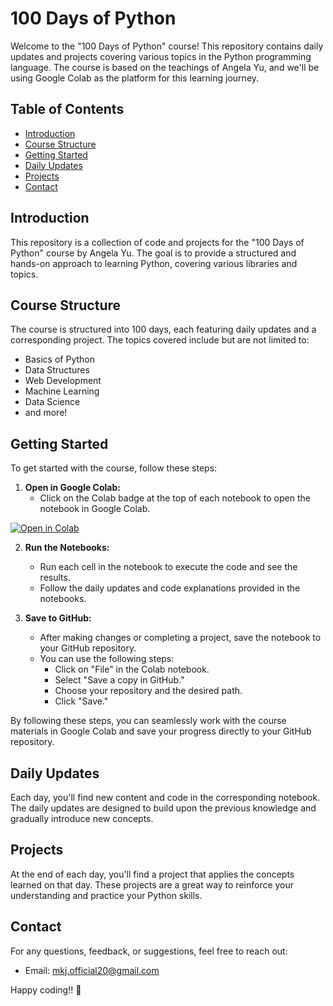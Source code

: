 # 100 Days of Python

Welcome to the "100 Days of Python" course! This repository contains daily updates and projects covering various topics in the Python programming language. The course is based on the teachings of Angela Yu, and we'll be using Google Colab as the platform for this learning journey.

## Table of Contents

- [Introduction](#introduction)
- [Course Structure](#course-structure)
- [Getting Started](#getting-started)
- [Daily Updates](#daily-updates)
- [Projects](#projects)
- [Contact](#contact)

## Introduction

This repository is a collection of code and projects for the "100 Days of Python" course by Angela Yu. The goal is to provide a structured and hands-on approach to learning Python, covering various libraries and topics.

## Course Structure

The course is structured into 100 days, each featuring daily updates and a corresponding project. The topics covered include but are not limited to:
- Basics of Python
- Data Structures
- Web Development
- Machine Learning
- Data Science
- and more!

## Getting Started

To get started with the course, follow these steps:

1. **Open in Google Colab:**
   - Click on the Colab badge at the top of each notebook to open the notebook in Google Colab.

[![Open in Colab](https://colab.research.google.com/assets/colab-badge.svg)](https://colab.research.google.com/your/github/repo/path/to/notebook.ipynb)

2. **Run the Notebooks:**
   - Run each cell in the notebook to execute the code and see the results.
   - Follow the daily updates and code explanations provided in the notebooks.

3. **Save to GitHub:**
   - After making changes or completing a project, save the notebook to your GitHub repository.
   - You can use the following steps:
       - Click on "File" in the Colab notebook.
       - Select "Save a copy in GitHub."
       - Choose your repository and the desired path.
       - Click "Save."

By following these steps, you can seamlessly work with the course materials in Google Colab and save your progress directly to your GitHub repository.


## Daily Updates

Each day, you'll find new content and code in the corresponding notebook. The daily updates are designed to build upon the previous knowledge and gradually introduce new concepts.

## Projects

At the end of each day, you'll find a project that applies the concepts learned on that day. These projects are a great way to reinforce your understanding and practice your Python skills.

## Contact

For any questions, feedback, or suggestions, feel free to reach out:
- Email: mkj.official20@gmail.com

Happy coding!! 🚀
